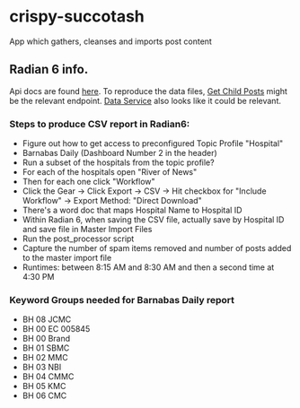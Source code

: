 # crispy-succotash
App which gathers, cleanses and imports post content

## Radian 6 info.

Api docs are found [here](http://socialcloud.radian6.com/docs/read/socialcloud_reference/post_service). To reproduce the data files,
[Get Child Posts](http://socialcloud.radian6.com/docs/read/socialcloud_reference/post_service#h2-get_child_posts_count)
might be the relevant endpoint. [Data Service](http://socialcloud.radian6.com/docs/read/socialcloud_reference/Data_Service)
also looks like it could be relevant.


### Steps to produce CSV report in Radian6:

- Figure out how to get access to preconfigured Topic Profile "Hospital"
- Barnabas Daily (Dashboard Number 2 in the header)
- Run a subset of the hospitals from the topic profile?
- For each of the hospitals open "River of News"
- Then for each one click "Workflow"
- Click the Gear -> Click Export -> CSV -> Hit checkbox for "Include Workflow" -> Export Method: "Direct Download"
- There's a word doc that maps Hospital Name to Hospital ID
- Within Radian 6, when saving the CSV file, actually save by Hospital ID and save file in Master Import Files
- Run the post_processor script
- Capture the number of spam items removed and number of posts added to the master import file
- Runtimes: between 8:15 AM and 8:30 AM and then a second time at 4:30 PM

### Keyword Groups needed for Barnabas Daily report

- BH 08 JCMC
- BH 00 EC 005845
- BH 00 Brand
- BH 01 SBMC
- BH 02 MMC
- BH 03 NBI
- BH 04 CMMC
- BH 05 KMC
- BH 06 CMC
